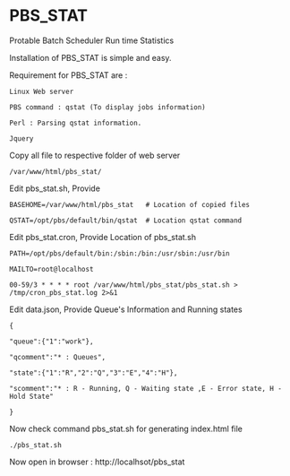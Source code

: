 # PBS_STAT
Protable Batch Scheduler Run time Statistics


Installation of PBS_STAT is simple and easy.


Requirement for PBS_STAT are :

	Linux Web server

	PBS command : qstat (To display jobs information)

	Perl : Parsing qstat information.

	Jquery 


Copy all file to respective folder of web server 

	/var/www/html/pbs_stat/


Edit pbs_stat.sh, Provide 

	BASEHOME=/var/www/html/pbs_stat   # Location of copied files
	
	QSTAT=/opt/pbs/default/bin/qstat  # Location qstat command


Edit pbs_stat.cron, Provide  Location of pbs_stat.sh

	PATH=/opt/pbs/default/bin:/sbin:/bin:/usr/sbin:/usr/bin

	MAILTO=root@localhost

	00-59/3 * * * * root /var/www/html/pbs_stat/pbs_stat.sh > /tmp/cron_pbs_stat.log 2>&1


Edit data.json, Provide Queue's Information and Running states

	{

	"queue":{"1":"work"},
	
	"qcomment":"* : Queues",
	
	"state":{"1":"R","2":"Q","3":"E","4":"H"},
	
	"scomment":"* : R - Running, Q - Waiting state ,E - Error state, H - Hold State"
	
	}



Now check command pbs_stat.sh for generating index.html file 

	./pbs_stat.sh


Now open in browser : http://localhsot/pbs_stat

